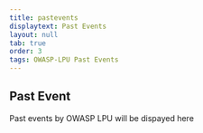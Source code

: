 ```yaml
---
title: pastevents
displaytext: Past Events 
layout: null
tab: true
order: 3
tags: OWASP-LPU Past Events
---
```


## Past Event 

Past events by OWASP LPU will be dispayed here
